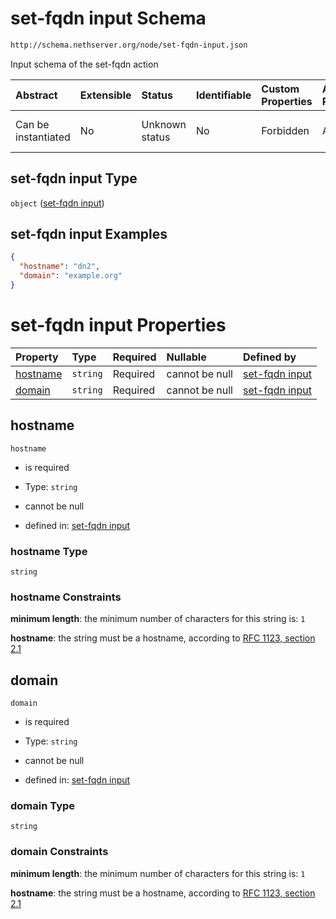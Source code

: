 # set-fqdn input Schema

```txt
http://schema.nethserver.org/node/set-fqdn-input.json
```

Input schema of the set-fqdn action

| Abstract            | Extensible | Status         | Identifiable | Custom Properties | Additional Properties | Access Restrictions | Defined In                                                             |
| :------------------ | :--------- | :------------- | :----------- | :---------------- | :-------------------- | :------------------ | :--------------------------------------------------------------------- |
| Can be instantiated | No         | Unknown status | No           | Forbidden         | Allowed               | none                | [set-fqdn-input.json](node/set-fqdn-input.json "open original schema") |

## set-fqdn input Type

`object` ([set-fqdn input](set-fqdn-input.md))

## set-fqdn input Examples

```json
{
  "hostname": "dn2",
  "domain": "example.org"
}
```

# set-fqdn input Properties

| Property              | Type     | Required | Nullable       | Defined by                                                                                                                           |
| :-------------------- | :------- | :------- | :------------- | :----------------------------------------------------------------------------------------------------------------------------------- |
| [hostname](#hostname) | `string` | Required | cannot be null | [set-fqdn input](set-fqdn-input-properties-hostname.md "http://schema.nethserver.org/node/set-fqdn-input.json#/properties/hostname") |
| [domain](#domain)     | `string` | Required | cannot be null | [set-fqdn input](set-fqdn-input-properties-domain.md "http://schema.nethserver.org/node/set-fqdn-input.json#/properties/domain")     |

## hostname



`hostname`

*   is required

*   Type: `string`

*   cannot be null

*   defined in: [set-fqdn input](set-fqdn-input-properties-hostname.md "http://schema.nethserver.org/node/set-fqdn-input.json#/properties/hostname")

### hostname Type

`string`

### hostname Constraints

**minimum length**: the minimum number of characters for this string is: `1`

**hostname**: the string must be a hostname, according to [RFC 1123, section 2.1](https://tools.ietf.org/html/rfc1123 "check the specification")

## domain



`domain`

*   is required

*   Type: `string`

*   cannot be null

*   defined in: [set-fqdn input](set-fqdn-input-properties-domain.md "http://schema.nethserver.org/node/set-fqdn-input.json#/properties/domain")

### domain Type

`string`

### domain Constraints

**minimum length**: the minimum number of characters for this string is: `1`

**hostname**: the string must be a hostname, according to [RFC 1123, section 2.1](https://tools.ietf.org/html/rfc1123 "check the specification")
